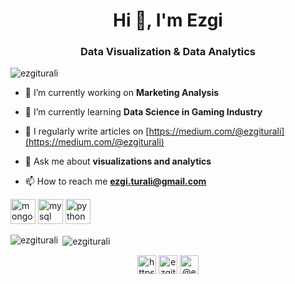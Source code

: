 <h1 align="center">Hi 👋, I'm Ezgi</h1>
<h3 align="center">Data Visualization & Data Analytics</h3>

<p align="left"> <img src="https://komarev.com/ghpvc/?username=ezgiturali" alt="ezgiturali" /> </p>

- 🔭 I’m currently working on **Marketing Analysis**

- 🌱 I’m currently learning **Data Science in Gaming Industry**

- 📝 I regularly write articles on [https://medium.com/@ezgiturali](https://medium.com/@ezgiturali)

- 💬 Ask me about **visualizations and analytics**

- 📫 How to reach me **ezgi.turali@gmail.com**

<p align="left"><img src="https://devicons.github.io/devicon/devicon.git/icons/mongodb/mongodb-original-wordmark.svg" alt="mongodb" width="40" height="40"/> <img src="https://devicons.github.io/devicon/devicon.git/icons/mysql/mysql-original-wordmark.svg" alt="mysql" width="40" height="40"/> <img src="https://devicons.github.io/devicon/devicon.git/icons/python/python-original.svg" alt="python" width="40" height="40"/></p><p><img align="left" src="https://github-readme-stats.vercel.app/api/top-langs/?username=ezgiturali&layout=compact&hide=html" alt="ezgiturali" /></p>

<p>&nbsp;<img align="center" src="https://github-readme-stats.vercel.app/api?username=ezgiturali&show_icons=true" alt="ezgiturali" /></p>

<p align="center">
<a href="https://linkedin.com/in/https://www.linkedin.com/in/ezgituralı/" target="blank"><img align="center" src="https://cdn.jsdelivr.net/npm/simple-icons@3.0.1/icons/linkedin.svg" alt="https://www.linkedin.com/in/ezgituralı/" height="30" width="30" /></a>
<a href="https://kaggle.com/ezgitural" target="blank"><img align="center" src="https://cdn.jsdelivr.net/npm/simple-icons@3.0.1/icons/kaggle.svg" alt="ezgitural" height="30" width="30" /></a>
<a href="https://medium.com/@ezgiturali" target="blank"><img align="center" src="https://cdn.jsdelivr.net/npm/simple-icons@3.0.1/icons/medium.svg" alt="@ezgiturali" height="30" width="30" /></a>
</p>
